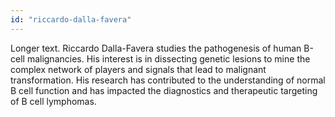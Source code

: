 ```yaml
---
id: "riccardo-dalla-favera"
---
```


Longer text. Riccardo Dalla-Favera studies the pathogenesis of human B-cell malignancies. His interest is in dissecting genetic lesions to mine the complex network of players and signals that lead to malignant transformation. His research has contributed to the understanding of normal B cell function and has impacted the diagnostics and therapeutic targeting of B cell lymphomas.
